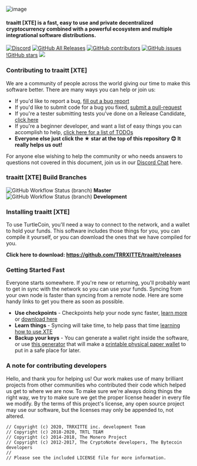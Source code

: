 ![image](https://github.com/TRRXITTE/traaitt/blob/master/docs/XTE.png)

#### traaitt [XTE] is a fast, easy to use and private decentralized cryptocurrency combined with a powerful ecosystem and multiple integrational software distributions.

[![Discord](https://img.shields.io/discord/388915017187328002?label=traaittXTE%20Discord)](https://discord.gg/cXJBsJ6) [![GitHub All Releases](https://img.shields.io/github/downloads/TRRXITTE/traaitt/total?label=Downloads)](https://github.com/TRRXITTE/traaitt/releases) [![GitHub contributors](https://img.shields.io/github/contributors-anon/TRRXITTE/traaitt?label=Contributors)](https://github.com/TRRXITTE/traaitt/graphs/contributors) [![GitHub issues](https://img.shields.io/github/issues/TRRXITTE/traaitt?label=Issues)](https://github.com/TRRXITTE/traaitt/issues) [!GitHub stars](https://img.shields.io/github/stars/TRRXITTE/traaitt?label=Github%20Stars)
<img src="https://github.com/TRRXITTE/traaitt/blob/master/include/traaittxte.jpg">
### Contributing to traaitt [XTE]

We are a community of people across the world giving our time to make this software better. There are many ways you can help or join us:

-   If you'd like to report a bug, [fill out a bug report](https://github.com/TRRXITTE/traaitt/issues/new?template=bug_report.md)
-   If you'd like to submit code for a bug you fixed, [submit a pull-request](https://github.com/TRRXITTE/traaitt/compare)
-   If you're a tester submitting tests you've done on a Release Candidate, [click here](https://github.com/TRRXITTE/traaitt/issues/new?template=release-candidate.md)
-   If you're a beginner developer, and want a list of easy things you can accomplish to help, [click here for a list of TODOs](https://github.com/TRRXITTE/traaitt/labels/GOOD%20FIRST%20ISSUE)
-   **Everyone else just click the ★ star at the top of this repository 😊 It really helps us out!**

For anyone else wishing to help the community or who needs answers to questions not covered in this document, join us in our [Discord Chat](http://chat.turtlecoin.lol) here.

### traaitt [XTE] Build Branches

![GitHub Workflow Status (branch)](https://img.shields.io/github/workflow/status/TRRXITTE/traaitt/Build/master) **Master**
![GitHub Workflow Status (branch)](https://img.shields.io/github/workflow/status/TRRXITTE/traaitt/Build/development) **Development**

### Installing traaitt [XTE]

To use TurtleCoin, you'll need a way to connect to the network, and a wallet to hold your funds. This software includes those things for you, you can compile it yourself, or you can download the ones that we have compiled for you.

**Click here to download: https://github.com/TRRXITTE/traaitt/releases**

### Getting Started Fast

Everyone starts somewhere. If you're new or returning, you'll probably want to get in sync with the network so you can use your funds. Syncing from your own node is faster than syncing from a remote node. Here are some handy links to get you there as soon as possible.

-   **Use checkpoints** - Checkpoints help your node sync faster, [learn more](http://checkpoints.traaitt.com/use.html) or [download here](http://checkpoints.traaitt.com)
-   **Learn things** - Syncing will take time, to help pass that time [learning how to use XTE](https://docs.traaitt.com/)
-   **Backup your keys** - You can generate a wallet right inside the software, or use [this generator](https://traaitt.com/wallet/) that will make a [printable physical paper wallet](https://docs.traaitt.com/guides/wallets/making-a-wallet) to put in a safe place for later.

### A note for contributing developers

Hello, and thank you for helping us! Our work makes use of many brilliant projects from other communities who contributed their code which helped us get to where we are now. To make sure we're always doing things the right way, we try to make sure we get the proper license header in every file we modify. By the terms of this project's license, any open source project may use our software, but the licenses may only be appended to, not altered. 

```
// Copyright (c) 2020, TRRXITTE inc. development Team
// Copyright (c) 2018-2020, TRTL TEAM
// Copyright (c) 2014-2018, The Monero Project
// Copyright (c) 2012-2017, The CryptoNote developers, The Bytecoin developers
//
// Please see the included LICENSE file for more information.
```
